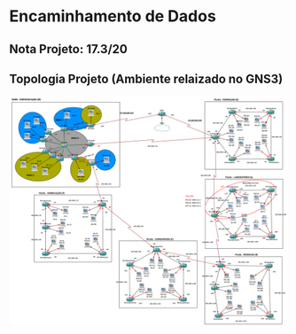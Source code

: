 # Encaminhamento de Dados

## Nota Projeto: 17.3/20

## Topologia Projeto (Ambiente relaizado no GNS3)
![ED](Topologia.png)
